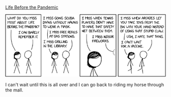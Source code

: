 [Life Before the Pandemic](https://xkcd.com/2391)

![Life Before the Pandemic](./random_comic.png)

I can't wait until this is all over and I can go back to riding my horse through the mall.

